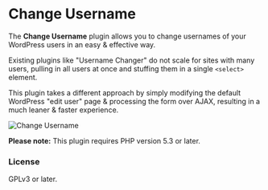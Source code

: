 Change Username
================

The **Change Username** plugin allows you to change usernames of your WordPress users in an easy & effective way.

Existing plugins like "Username Changer" do not scale for sites with many users, pulling in all users at once and stuffing them in a single `<select>` element. 

This plugin takes a different approach by simply modifying the default WordPress "edit user" page & processing the form over AJAX, resulting in a much leaner & faster experience.

![Change Username](https://i.imgur.com/QgQvSIA.gif?noredirect)

**Please note:** This plugin requires PHP version 5.3 or later.

### License

GPLv3 or later.